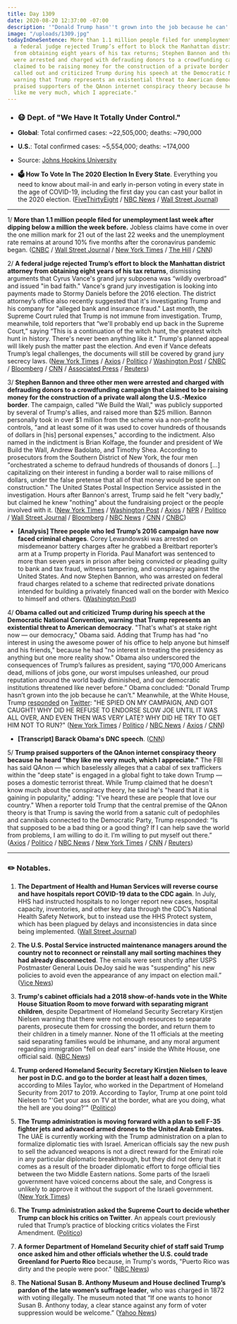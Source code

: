 ```yaml
---
title: Day 1309
date: 2020-08-20 12:37:00 -07:00
description: '"Donald Trump hasn''t grown into the job because he can''t."'
image: "/uploads/1309.jpg"
todayInOneSentence: More than 1.1 million people filed for unemployment last week;
  a federal judge rejected Trump’s effort to block the Manhattan district attorney
  from obtaining eight years of his tax returns; Stephen Bannon and three other men
  were arrested and charged with defrauding donors to a crowdfunding campaign that
  claimed to be raising money for the construction of a private border wall; Obama
  called out and criticized Trump during his speech at the Democratic National Convention,
  warning that Trump represents an existential threat to American democracy; and Trump
  praised supporters of the QAnon internet conspiracy theory because he heard "they
  like me very much, which I appreciate."
---
```


* ### 😷 Dept. of "We Have It Totally Under Control."

* **Global**: Total confirmed cases: \~22,505,000; deaths: \~790,000

* **U.S.**: Total confirmed cases: \~5,554,000; deaths: \~174,000

* Source: [Johns Hopkins University](https://coronavirus.jhu.edu/map.html)

* **🗳 How To Vote In The 2020 Election In Every State**. Everything you need to know about mail-in and early in-person voting in every state in the age of COVID-19, including the first day you can cast your ballot in the 2020 election. ([FiveThirtyEight](https://projects.fivethirtyeight.com/how-to-vote-2020/) / [NBC News](https://www.nbcnews.com/specials/plan-your-vote-state-by-state-guide-voting-by-mail-early-in-person-voting-election/index.html?cid=bc_npd_nn_ms_np-1_200816) / [Wall Street Journal](https://www.wsj.com/articles/how-to-vote-by-mail-in-every-state-11597840923))

---

1/ **More than 1.1 million people filed for unemployment last week after dipping below a million the week before.** Jobless claims have come in over the one million mark for 21 out of the last 22 weeks and the unemployment rate remains at around 10% five months after the coronavirus pandemic began. ([CNBC](https://www.cnbc.com/2020/08/20/weekly-jobless-claims.html) / [Wall Street Journal](https://www.wsj.com/articles/unemployment-benefits-jobless-claims-08-20-2020-11597873460) / [New York Times](https://www.nytimes.com/live/2020/08/20/business/stock-market-today-coronavirus) / [The Hill](https://thehill.com/policy/finance/512879-jobless-claims-again-rise-to-over-1-million) / [CNN](https://www.cnn.com/2020/08/20/economy/unemployment-benefits-coronavirus/index.html))

2/ **A federal judge rejected Trump’s effort to block the Manhattan district attorney from obtaining eight years of his tax returns**, dismissing arguments that Cyrus Vance's grand jury subpoena was “wildly overbroad” and issued "in bad faith." Vance's grand jury investigation is looking into payments made to Stormy Daniels before the 2016 election. The district attorney’s office also recently suggested that it's investigating Trump and his company for "alleged bank and insurance fraud." Last month, the Supreme Court ruled that Trump is not immune from investigation. Trump, meanwhile, told reporters that “we'll probably end up back in the Supreme Court,” saying “This is a continuation of the witch hunt, the greatest witch hunt in history. There's never been anything like it." Trump's planned appeal will likely push the matter past the election. And even if Vance defeats Trump’s legal challenges, the documents will still be covered by grand jury secrecy laws. ([New York Times](https://www.nytimes.com/2020/08/20/nyregion/donald-trump-taxes-cyrus-vance.html) / [Axios](https://www.axios.com/judge-trump-manhattan-subpoena-7e1face7-d5b3-4102-bd37-917ac19f08cf.html) / [Politico](https://www.politico.com/news/2020/08/20/cy-vance-subpoena-trump-documents-399256) / [Washington Post](https://www.washingtonpost.com/national-security/trump-tax-returns-manhattan-district-attorney/2020/08/20/acc52122-e2ee-11ea-b69b-64f7b0477ed4_story.html) / [CNBC](https://www.cnbc.com/2020/08/20/judge-throws-out-trump-challenge-to-manhattan-da-subpoena-for-tax-records.html) / [Bloomberg](https://www.bloomberg.com/news/articles/2020-08-20/trump-challenge-to-new-york-d-a-subpoena-is-thrown-out?srnd=premium&sref=MIBMEEoj) / [CNN](https://www.cnn.com/2020/08/20/politics/donald-trump-new-york-tax-records/index.html) / [Associated Press](https://apnews.com/d50092256b725ea503a390acd1b26133) / [Reuters](https://www.reuters.com/article/us-usa-trump-subpoena/trump-must-give-his-tax-returns-to-ny-prosecutor-judge-rules-idUSKBN25G1LD))

3/ **Stephen Bannon and three other men were arrested and charged with defrauding donors to a crowdfunding campaign that claimed to be raising money for the construction of a private wall along the U.S.-Mexico border**. The campaign, called "We Build the Wall," was publicly supported by several of Trump's allies, and raised more than $25 million. Bannon personally took in over $1 million from the scheme via a non-profit he controls, "and at least some of it was used to cover hundreds of thousands of dollars in \[his\] personal expenses," according to the indictment. Also named in the indictment is Brian Kolfage, the founder and president of We Build the Wall, Andrew Badolato, and Timothy Shea. According to prosecutors from the Southern District of New York, the four men "orchestrated a scheme to defraud hundreds of thousands of donors \[...\] capitalizing on their interest in funding a border wall to raise millions of dollars, under the false pretense that all of that money would be spent on construction." The United States Postal Inspection Service assisted in the investigation. Hours after Bannon's arrest, Trump said he felt "very badly," but claimed he knew "nothing" about the fundraising project or the people involved with it. ([New York Times](https://www.nytimes.com/2020/08/20/nyregion/steve-bannon-indicted.html) / [Washington Post](https://www.washingtonpost.com/national-security/stephen-bannon-arrested-charged/2020/08/20/6d46847c-e2ea-11ea-b69b-64f7b0477ed4_story.html) / [Axios](https://www.axios.com/steve-bannon-charged-fraud-199c43c1-2e75-4535-8eb0-d96558c9f777.html) / [NPR](https://www.npr.org/2020/08/20/904245273/steve-bannon-arrested-in-scheme-to-raise-money-for-trumps-border-wall) / [Politico](https://www.politico.com/news/2020/08/20/former-trump-aide-bannon-charged-with-swindling-donors-in-private-border-wall-effort-399215) / [Wall Street Journal](https://www.wsj.com/articles/former-senior-trump-advisor-steve-bannon-charged-with-alleged-fundraising-scheme-11597931727) / [Bloomberg](https://www.bloomberg.com/news/articles/2020-08-20/stephen-bannon-charged-with-fraud-by-new-york-prosecutor?sref=MIBMEEoj) / [NBC News](https://www.nbcnews.com/news/us-news/bannon-three-others-charged-scheme-stemming-we-build-wall-campaign-n1237436) / [CNN](https://www.cnn.com/2020/08/20/politics/bannon-build-the-wall-indictment/index.html) / [CNBC](https://www.cnbc.com/2020/08/20/former-trump-advisor-steve-bannon-arrested-on-charges-of-defrauding-donors-in-fundraising-scheme.html))

* **\[Analysis\] Three people who led Trump’s 2016 campaign have now faced criminal charges**. Corey Lewandowski was arrested on misdemeanor battery charges after he grabbed a Breitbart reporter’s arm at a Trump property in Florida. Paul Manafort was sentenced to more than seven years in prison after being convicted or pleading guilty to bank and tax fraud, witness tampering, and conspiracy against the United States. And now Stephen Bannon, who was arrested on federal fraud charges related to a scheme that redirected private donations intended for building a privately financed wall on the border with Mexico to himself and others. ([Washington Post](https://www.washingtonpost.com/politics/2020/08/20/each-trumps-2016-campaign-managers-has-now-faced-criminal-charges/))

4/ **Obama called out and criticized Trump during his speech at the Democratic National Convention, warning that Trump represents an existential threat to American democracy**. "That's what's at stake right now — our democracy," Obama said. Adding that Trump has had "no interest in using the awesome power of his office to help anyone but himself and his friends," because he had "no interest in treating the presidency as anything but one more reality show." Obama also underscored the consequences of Trump’s failures as president, saying “170,000 Americans dead, millions of jobs gone, our worst impulses unleashed, our proud reputation around the world badly diminished, and our democratic institutions threatened like never before.” Obama concluded: "Donald Trump hasn’t grown into the job because he can’t." Meanwhile, at the White House, Trump [responded](https://www.nbcnews.com/politics/2020-election/trump-hammers-obama-ahead-dnc-speech-so-ineffective-so-terrible-n1237359) on [Twitter](https://www.politico.com/news/2020/08/20/trump-tweets-dnc-obama-harris-399069): "HE SPIED ON MY CAMPAIGN, AND GOT CAUGHT! WHY DID HE REFUSE TO ENDORSE SLOW JOE UNTIL IT WAS ALL OVER, AND EVEN THEN WAS VERY LATE? WHY DID HE TRY TO GET HIM NOT TO RUN?" ([New York Times](https://www.nytimes.com/2020/08/19/us/politics/obama-speech.html) / [Politico](https://www.politico.com/news/2020/08/19/barack-obama-dnc-speech-trump-398692) / [NBC News](https://www.nbcnews.com/politics/2020-election/obama-breaks-open-convention-hammering-trump-n1237422) / [Axios](https://www.axios.com/obama-dnc-speech-d7326f30-dab1-4c1c-af78-ff1dc5f28f8d.html) / [CNN](https://www.cnn.com/2020/08/20/politics/barack-obama-dnc-speech-donald-trump-joe-biden/index.html))

* **\[Transcript\] Barack Obama's DNC speech**. ([CNN](https://www.cnn.com/2020/08/19/politics/barack-obama-speech-transcript/index.html))

5/ **Trump praised supporters of the QAnon internet conspiracy theory because he heard "they like me very much, which I appreciate."** The FBI has said QAnon — which baselessly alleges that a cabal of sex traffickers within the "deep state" is engaged in a global fight to take down Trump — poses a domestic terrorist threat. While Trump claimed that he doesn't know much about the conspiracy theory, he said he's "heard that it is gaining in popularity," adding: "I've heard these are people that love our country." When a reporter told Trump that the central premise of the QAnon theory is that Trump is saving the world from a satanic cult of pedophiles and cannibals connected to the Democratic Party, Trump responded: “Is that supposed to be a bad thing or a good thing? If I can help save the world from problems, I am willing to do it. I’m willing to put myself out there.” ([Axios](https://www.axios.com/trump-praises-qanon-supporters-i-understand-they-like-me-very-much-42146fb3-bd69-4943-8e80-2f0bcf4b0b17.html) / [Politico](https://www.politico.com/news/2020/08/19/trump-qanon-support-398755) / [NBC News](https://www.nbcnews.com/politics/white-house/trump-qanon-conspiracy-theory-suppose-be-bad-thing-n1237358) / [New York Times](https://www.nytimes.com/2020/08/19/us/politics/trump-qanon-conspiracy-theories.html) / [CNN](https://www.cnn.com/2020/08/19/politics/donald-trump-qanon/) / [Reuters](https://www.reuters.com/article/us-usa-trump-qanon/trump-says-he-doesnt-know-much-about-qanon-but-has-heard-it-likes-him-idUSKCN25F2SI))

---

### ✏️ Notables.

1. **The Department of Health and Human Services will reverse course and have hospitals report COVID-19 data to the CDC again**. In July, HHS had instructed hospitals to no longer report new cases, hospital capacity, inventories, and other key data through the CDC’s National Health Safety Network, but to instead use the HHS Protect system,  which has been plagued by delays and inconsistencies in data since being implemented. ([Wall Street Journal](https://www.wsj.com/articles/troubled-covid-19-data-system-returning-to-cdc-11597945770?mod=hp_lead_pos1))

2. **The U.S. Postal Service instructed maintenance managers around the country not to reconnect or reinstall any mail sorting machines they had already disconnected**. The emails were sent shortly after USPS Postmaster General Louis DeJoy said he was "suspending" his new policies to avoid even the appearance of any impact on election mail.” ([Vice News](https://www.vice.com/en_us/article/n7w9nd/usps-package-delays-mail-slowdown-hurts-small-businesses))

3. **Trump's cabinet officials had a 2018 show-of-hands vote in the White House Situation Room to move forward with separating migrant children**, despite Department of Homeland Security Secretary Kirstjen Nielsen warning that there were  not enough resources to separate parents, prosecute them for crossing the border, and return them to their children in a timely manner. None of the 11 officials at the meeting said separating families would be inhumane, and any moral argument regarding immigration "fell on deaf ears" inside the White House, one official said. ([NBC News](https://www.nbcnews.com/politics/immigration/trump-cabinet-officials-voted-2018-white-house-meeting-separate-migrant-n1237416))

4. **Trump ordered Homeland Security Secretary Kirstjen Nielsen to leave her post in D.C. and go to the border at least half a dozen times**, according to Miles Taylor, who worked in the Department of Homeland Security from 2017 to 2019. According to Taylor, Trump at one point told Nielsen to "'Get your ass on TV at the border, what are you doing, what the hell are you doing?'" ([Politico](https://www.politico.com/news/2020/08/19/dhs-kirstjen-nielsen-trump-border-398416))

5. **The Trump administration is moving forward with a plan to sell F-35 fighter jets and advanced armed drones to the United Arab Emirates.** The UAE is currently working with the Trump administration on a plan to formalize diplomatic ties with Israel. American officials say the new push to sell the advanced weapons is not a direct reward for the Emirati role in any particular diplomatic breakthrough, but they did not deny that it comes as a result of the broader diplomatic effort to forge official ties between the two Middle Eastern nations. Some parts of the Israeli government have voiced concerns about the sale, and Congress is unlikely to approve it without the support of the Israeli government. ([New York Times](https://www.nytimes.com/2020/08/19/world/middleeast/trump-netanyahu-israel-uae.html))

6. **The Trump administration asked the Supreme Court to decide whether Trump can block his critics on Twitter**. An appeals court previously ruled that Trump’s practice of blocking critics violates the First Amendment. ([Politico](https://www.politico.com/news/2020/08/20/trump-twitter-blocking-399343))

7. **A former Department of Homeland Security chief of staff said Trump once asked him and other officials whether the U.S. could trade Greenland for Puerto Rico** because, in Trump's words, "Puerto Rico was dirty and the people were poor." ([NBC News](https://www.nbcnews.com/news/latino/trump-was-serious-about-trading-hurricane-stricken-puerto-rico-greenland-n1237336))

8. **The National Susan B. Anthony Museum and House declined Trump’s pardon of the late women’s suffrage leader**, who was charged in 1872 with voting illegally. The museum noted that “If one wants to honor Susan B. Anthony today, a clear stance against any form of voter suppression would be welcome.” ([Yahoo News](https://www.yahoo.com/huffpost/susan-b-anthony-museum-rejects-donald-trump-pardon-082133508.html))